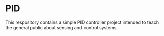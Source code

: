 # PID

This respository contains a simple PID controller project intended to teach the general public about sensing and control systems.